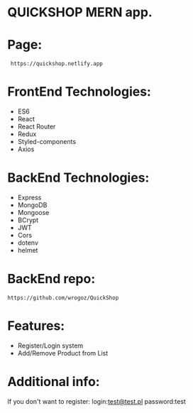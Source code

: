# QUICKSHOP MERN app.
 
# Page:
     https://quickshop.netlify.app
# FrontEnd Technologies:
- ES6
- React
- React Router
- Redux
- Styled-components
- Axios
# BackEnd Technologies:
- Express
- MongoDB
- Mongoose
- BCrypt
- JWT
- Cors
- dotenv
- helmet
# BackEnd repo:
    https://github.com/wrogoz/QuickShop
# Features:
- Register/Login system
- Add/Remove Product from List
# Additional info:
If you don't want to register:
login:test@test.pl password:test








